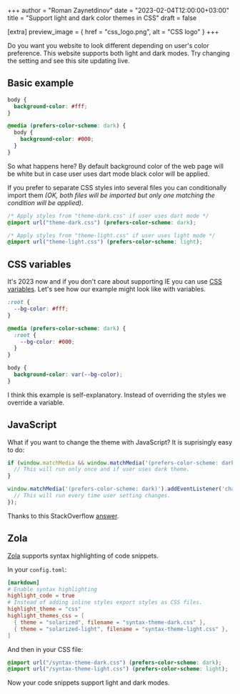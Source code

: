 +++
author = "Roman Zaynetdinov"
date = "2023-02-04T12:00:00+03:00"
title = "Support light and dark color themes in CSS"
draft = false

[extra]
preview_image = { href = "css_logo.png", alt = "CSS logo" }
+++

Do you want you website to look different depending on user's color preference. This website supports both light and dark modes. Try changing the setting and see this site updating live.

## Basic example

```css
body {
  background-color: #fff;
}

@media (prefers-color-scheme: dark) {
  body {
    background-color: #000;
  }
}
```

So what happens here? By default background color of the web page will be white but in case user uses dart mode black color will be applied.

If you prefer to separate CSS styles into several files you can conditionally import them *(OK, both files will be imported but only one matching the condition will be applied)*.

```css
/* Apply styles from "theme-dark.css" if user uses dart mode */
@import url("theme-dark.css") (prefers-color-scheme: dark);

/* Apply styles from "theme-light.css" if user uses light mode */
@import url("theme-light.css") (prefers-color-scheme: light);
```


## CSS variables

It's 2023 now and if you don't care about supporting IE you can use [CSS variables](https://caniuse.com/css-variables). Let's see how our example might look like with variables.

```css
:root {
  --bg-color: #fff;
}

@media (prefers-color-scheme: dark) {
  :root {
    --bg-color: #000;
  }
}

body {
  background-color: var(--bg-color);
}
```

I think this example is self-explanatory. Instead of overriding the styles we override a variable.


## JavaScript

What if you want to change the theme with JavaScript? It is suprisingly easy to do:

```js
if (window.matchMedia && window.matchMedia('(prefers-color-scheme: dark)').matches) {
  // This will run only once and if user uses dark theme.
}

window.matchMedia('(prefers-color-scheme: dark)').addEventListener('change', (event) => {
  // This will run every time user setting changes.
});
```

Thanks to this StackOverflow [answer](https://stackoverflow.com/a/57795495).


## Zola

[Zola](https://www.getzola.org/) supports syntax highlighting of code snippets. 

In your `config.toml`:

```toml
[markdown]
# Enable syntax highlighting
highlight_code = true
# Instead of adding inline styles export styles as CSS files.
highlight_theme = "css"
highlight_themes_css = [
  { theme = "solarized", filename = "syntax-theme-dark.css" },
  { theme = "solarized-light", filename = "syntax-theme-light.css" },
]
```

And then in your CSS file:

```css
@import url("/syntax-theme-dark.css") (prefers-color-scheme: dark);
@import url("/syntax-theme-light.css") (prefers-color-scheme: light);
```

Now your code snippets support light and dark modes.
